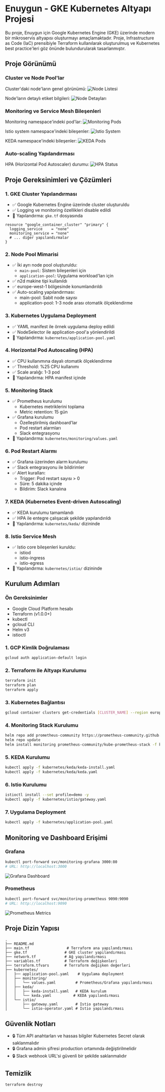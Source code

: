 # Enuygun - GKE Kubernetes Altyapı Projesi

Bu proje, Enuygun için Google Kubernetes Engine (GKE) üzerinde modern bir mikroservis altyapısı oluşturmayı amaçlamaktadır. Proje, Infrastructure as Code (IaC) prensibiyle Terraform kullanılarak oluşturulmuş ve Kubernetes best practice'leri göz önünde bulundurularak tasarlanmıştır.

## Proje Görünümü

### Cluster ve Node Pool'lar
Cluster'daki node'ların genel görünümü:
![Node Listesi](docs/images/kubectl-get-nodes.png)

Node'ların detaylı etiket bilgileri:
![Node Detayları](docs/images/kubectl-get-nodes%20-show-labels.png)

### Monitoring ve Service Mesh Bileşenleri
Monitoring namespace'indeki pod'lar:
![Monitoring Pods](docs/images/kubectl-get-pods%20-n%20monitoring.png)

Istio system namespace'indeki bileşenler:
![Istio System](docs/images/kubectl-get-pods%20-n%20istio-system.png)

KEDA namespace'indeki bileşenler:
![KEDA Pods](docs/images/kubectl-get-pods%20-n%20keda.png)

### Auto-scaling Yapılandırması
HPA (Horizontal Pod Autoscaler) durumu:
![HPA Status](docs/images/kubectl-get-hpa.png)

## Proje Gereksinimleri ve Çözümleri

### 1. GKE Cluster Yapılandırması
- ✅ Google Kubernetes Engine üzerinde cluster oluşturuldu
- ✅ Logging ve monitoring özellikleri disable edildi
- 📝 Yapılandırma: `gke.tf` dosyasında

```hcl
resource "google_container_cluster" "primary" {
  logging_service    = "none"
  monitoring_service = "none"
  # ... diğer yapılandırmalar
}
```

### 2. Node Pool Mimarisi
- ✅ İki ayrı node pool oluşturuldu:
  - `main-pool`: Sistem bileşenleri için
  - `application-pool`: Uygulama workload'ları için
- ✅ n2d makine tipi kullanıldı
- ✅ europe-west-1 bölgesinde konumlandırıldı
- ✅ Auto-scaling yapılandırması:
  - main-pool: Sabit node sayısı
  - application-pool: 1-3 node arası otomatik ölçeklendirme

### 3. Kubernetes Uygulama Deployment
- ✅ YAML manifest ile örnek uygulama deploy edildi
- ✅ NodeSelector ile application-pool'a yönlendirildi
- 📝 Yapılandırma: `kubernetes/application-pool.yaml`

### 4. Horizontal Pod Autoscaling (HPA)
- ✅ CPU kullanımına dayalı otomatik ölçeklendirme
- ✅ Threshold: %25 CPU kullanımı
- ✅ Scale aralığı: 1-3 pod
- 📝 Yapılandırma: HPA manifest içinde

### 5. Monitoring Stack
- ✅ Prometheus kurulumu
  - Kubernetes metriklerini toplama
  - Metric retention: 15 gün
- ✅ Grafana kurulumu
  - Özelleştirilmiş dashboard'lar
  - Pod restart alarmları
  - Slack entegrasyonu
- 📝 Yapılandırma: `kubernetes/monitoring/values.yaml`

### 6. Pod Restart Alarmı
- ✅ Grafana üzerinden alarm kurulumu
- ✅ Slack entegrasyonu ile bildirimler
- ✅ Alert kuralları:
  - Trigger: Pod restart sayısı > 0
  - Süre: 5 dakika içinde
  - Bildirim: Slack kanalına

### 7. KEDA (Kubernetes Event-driven Autoscaling)
- ✅ KEDA kurulumu tamamlandı
- ✅ HPA ile entegre çalışacak şekilde yapılandırıldı
- 📝 Yapılandırma: `kubernetes/keda/` dizininde

### 8. Istio Service Mesh
- ✅ Istio core bileşenleri kuruldu:
  - istiod
  - istio-ingress
  - istio-egress
- 📝 Yapılandırma: `kubernetes/istio/` dizininde

## Kurulum Adımları

### Ön Gereksinimler
- Google Cloud Platform hesabı
- Terraform (v1.0.0+)
- kubectl
- gcloud CLI
- Helm v3
- istioctl

### 1. GCP Kimlik Doğrulaması
```bash
gcloud auth application-default login
```

### 2. Terraform ile Altyapı Kurulumu
```bash
terraform init
terraform plan
terraform apply
```

### 3. Kubernetes Bağlantısı
```bash
gcloud container clusters get-credentials [CLUSTER_NAME] --region europe-west1
```

### 4. Monitoring Stack Kurulumu
```bash
helm repo add prometheus-community https://prometheus-community.github.io/helm-charts
helm repo update
helm install monitoring prometheus-community/kube-prometheus-stack -f kubernetes/monitoring/values.yaml
```

### 5. KEDA Kurulumu
```bash
kubectl apply -f kubernetes/keda/keda-install.yaml
kubectl apply -f kubernetes/keda/keda.yaml
```

### 6. Istio Kurulumu
```bash
istioctl install --set profile=demo -y
kubectl apply -f kubernetes/istio/gateway.yaml
```

### 7. Uygulama Deployment
```bash
kubectl apply -f kubernetes/application-pool.yaml
```

## Monitoring ve Dashboard Erişimi

### Grafana
```bash
kubectl port-forward svc/monitoring-grafana 3000:80
# URL: http://localhost:3000
```
![Grafana Dashboard](docs/images/Grafana.png)

### Prometheus
```bash
kubectl port-forward svc/monitoring-prometheus 9090:9090
# URL: http://localhost:9090
```
![Prometheus Metrics](docs/images/Premetheus.png)

## Proje Dizin Yapısı
```
.
├── README.md
├── main.tf                 # Terraform ana yapılandırması
├── gke.tf                 # GKE cluster yapılandırması
├── network.tf             # Ağ yapılandırması
├── variables.tf           # Terraform değişkenleri
├── terraform.tfvars       # Terraform değişken değerleri
├── kubernetes/
│   ├── application-pool.yaml    # Uygulama deployment
│   ├── monitoring/
│   │   └── values.yaml         # Prometheus/Grafana yapılandırması
│   ├── keda/
│   │   ├── keda-install.yaml   # KEDA kurulum
│   │   └── keda.yaml          # KEDA yapılandırması
│   └── istio/
│       ├── gateway.yaml        # Istio gateway
│       └── istio-operator.yaml # Istio yapılandırması
```

## Güvenlik Notları
- 🔒 Tüm API anahtarları ve hassas bilgiler Kubernetes Secret olarak saklanmalıdır
- 🔒 Grafana admin şifresi production ortamında değiştirilmelidir
- 🔒 Slack webhook URL'si güvenli bir şekilde saklanmalıdır

## Temizlik
```bash
terraform destroy
```
